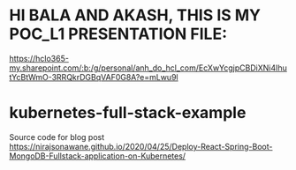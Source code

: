 # HI BALA AND AKASH, THIS IS MY POC_L1 PRESENTATION FILE: 
https://hclo365-my.sharepoint.com/:b:/g/personal/anh_do_hcl_com/EcXwYcgjpCBDiXNi4IhutYcBtWmO-3RRQkrDGBqVAF0G8A?e=mLwu9l
# kubernetes-full-stack-example
Source code for blog post https://nirajsonawane.github.io/2020/04/25/Deploy-React-Spring-Boot-MongoDB-Fullstack-application-on-Kubernetes/

